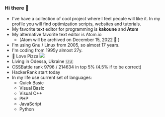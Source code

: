 ### Hi there 👋
- I've have a collection of cool project where I feel people will like it. In my profile you will find optimization scripts, websites and tutorials.
- My favorite text editor for programming is **kakoune** and **Atom**
- My alternative favorite text editor is Atom.io
    - (Atom will be archived on December 15, 2022 🥲 )
- I'm using Gnu / Linux from 2005, so almost 17 years.
- I'm coding from 1995y almost 27y.
- 🍕 Love Pizza <a class="suppoprt-me" href="https://www.buymeacoffee.com/igavelyuk" target="_blank"><img src="https://img.buymeacoffee.com/button-api/?text=Buy me a Coffee&nbsp&emoji=&slug=igavel&button_colour=8d7b19&font_colour=fafa8f&font_family=Cookie&outline_colour=acff37&coffee_colour=567d71"></a>
- Living in Odessa, Ukraine 🇺🇦
- CSSBattle rank 9796 / 214634 in top 5% (4.5% if to be correct)
- HackerRank start today
- In my life use current set of languages:
    - Quick Basic
    - Visual Basic
    - Visual C++
    - PHP
    - JavaScript
    - Python
